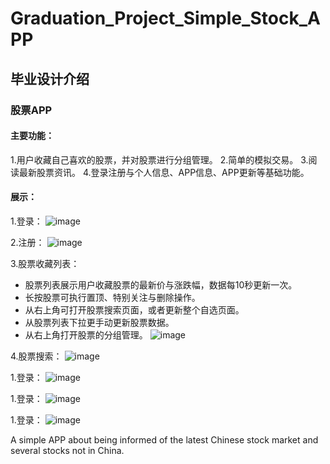 # Graduation_Project_Simple_Stock_APP
## 毕业设计介绍
### 股票APP
#### 主要功能：
1.用户收藏自己喜欢的股票，并对股票进行分组管理。
2.简单的模拟交易。
3.阅读最新股票资讯。
4.登录注册与个人信息、APP信息、APP更新等基础功能。

#### 展示：
1.登录：
![image](http://github.com/Seckawijoki/Graduation_Project_Simple_Stock_APP/login.png)

2.注册：
![image](http://github.com/Seckawijoki/Graduation_Project_Simple_Stock_APP/register.png)

3.股票收藏列表：
* 股票列表展示用户收藏股票的最新价与涨跌幅，数据每10秒更新一次。
* 长按股票可执行置顶、特别关注与删除操作。
* 从右上角可打开股票搜索页面，或者更新整个自选页面。
* 从股票列表下拉更手动更新股票数据。
* 从右上角打开股票的分组管理。
![image](http://github.com/Seckawijoki/Graduation_Project_Simple_Stock_APP/quotation_list.png)

4.股票搜索：
![image](http://github.com/Seckawijoki/Graduation_Project_Simple_Stock_APP/serach.png)

1.登录：
![image](http://github.com/Seckawijoki/Graduation_Project_Simple_Stock_APP/login.png)

1.登录：
![image](http://github.com/Seckawijoki/Graduation_Project_Simple_Stock_APP/login.png)

1.登录：
![image](http://github.com/Seckawijoki/Graduation_Project_Simple_Stock_APP/login.png)




A simple APP about being informed of the latest Chinese stock market and several stocks not in China.
 
